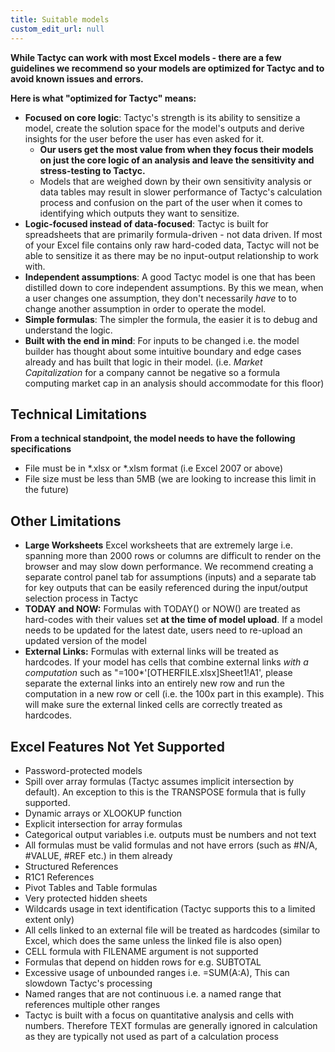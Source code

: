 ```yaml
---
title: Suitable models
custom_edit_url: null
---
```


**While Tactyc can work with most Excel models - there are a few guidelines we recommend so your models are optimized for Tactyc and to avoid known issues and errors.**

**Here is what "optimized for Tactyc" means:**

- **Focused on core logic**: Tactyc's strength is its ability to sensitize a model, create the solution space for the model's outputs and derive insights for the user before the user has even asked for it.
    - **Our users get the most value from when they focus their models on just the core logic of an analysis and leave the sensitivity and stress-testing to Tactyc.**
    - Models that are weighed down by their own sensitivity analysis or data tables may result in slower performance of Tactyc's calculation process and confusion on the part of the user when it comes to identifying which outputs they want to sensitize.
- **Logic-focused instead of data-focused**: Tactyc is built for spreadsheets that are primarily formula-driven - not data driven. If most of your Excel file contains only raw hard-coded data, Tactyc will not be able to sensitize it as there may be no input-output relationship to work with.
- **Independent assumptions**: A good Tactyc model is one that has been distilled down to core independent assumptions. By this we mean, when a user changes one assumption, they don't necessarily *have* to to change another assumption in order to operate the model.
- **Simple formulas**: The simpler the formula, the easier it is to debug and understand the logic.
- **Built with the end in mind**: For inputs to be changed i.e. the model builder has thought about some intuitive boundary and edge cases already and has built that logic in their model. (i.e. *Market Capitalization* for a company cannot be negative so a formula computing market cap in an analysis should accommodate for this floor)

## **Technical Limitations**
**From a technical standpoint, the model needs to have the following specifications**
- File must be in *.xlsx or *.xlsm format (i.e Excel 2007 or above)
- File size must be less than 5MB (we are looking to increase this limit in the future)

## Other Limitations

- **Large Worksheets** Excel worksheets that are extremely large i.e. spanning more than 2000 rows or columns are difficult to render on the browser and may slow down performance. We recommend creating a separate control panel tab for assumptions (inputs) and a separate tab for key outputs that can be easily referenced during the input/output selection process in Tactyc
- **TODAY and NOW:** Formulas with TODAY() or NOW() are treated as hard-codes with their values set **at the time of model upload**. If a model needs to be updated for the latest date, users need to re-upload an updated version of the model
- **External Links:** Formulas with external links will be treated as hardcodes. If your model has cells that combine external links *with a computation* such as "=100*'[OTHERFILE.xlsx]Sheet1!A1', please separate the external links into an entirely new row and run the computation in a new row or cell (i.e. the 100x part in this example). This will make sure the external linked cells are correctly treated as hardcodes.

## **Excel Features Not Yet Supported**

- Password-protected models
- Spill over array formulas (Tactyc assumes implicit intersection by default). An exception to this is the TRANSPOSE formula that is fully supported.
- Dynamic arrays or XLOOKUP function
- Explicit intersection for array formulas
- Categorical output variables i.e. outputs must be numbers and not text
- All formulas must be valid formulas and not have errors (such as #N/A, #VALUE, #REF etc.) in them already
- Structured References
- R1C1 References
- Pivot Tables and Table formulas
- Very protected hidden sheets
- Wildcards usage in text identification (Tactyc supports this to a limited extent only)
- All cells linked to an external file will be treated as hardcodes (similar to Excel, which does the same unless the linked file is also open)
- CELL formula with FILENAME argument is not supported
- Formulas that depend on hidden rows for e.g. SUBTOTAL
- Excessive usage of unbounded ranges i.e. =SUM(A:A), This can slowdown Tactyc's processing
- Named ranges that are not continuous i.e. a named range that references multiple other ranges
- Tactyc is built with a focus on quantitative analysis and cells with numbers. Therefore TEXT formulas are generally ignored in calculation as they are typically not used as part of a calculation process
